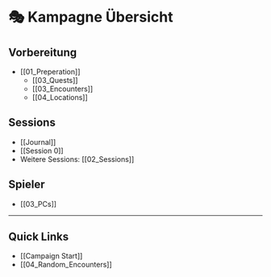 # 🎭 Kampagne Übersicht

## Vorbereitung
- [[01_Preperation]]
  - [[03_Quests]]
  - [[03_Encounters]]
  - [[04_Locations]]

## Sessions
- [[Journal]]
- [[Session 0]]
- Weitere Sessions: [[02_Sessions]]

## Spieler
- [[03_PCs]]

---

## Quick Links
- [[Campaign Start]]
- [[04_Random_Encounters]]
